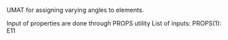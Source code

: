 UMAT for assigning varying angles to elements.

Input of properties are done through PROPS utility
List of inputs:
PROPS(1): E11

